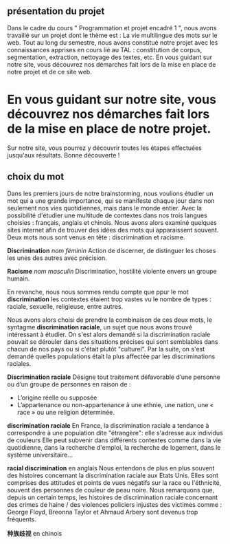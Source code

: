 ## présentation du projet

Dans le cadre du cours " Programmation et projet encadré 1 ", nous avons travaillé sur un projet dont le thème est : La vie multilingue des mots sur le web. Tout au long du semestre, nous avons constitué notre projet avec les connaissances apprises en cours lié au TAL : constitution de corpus, segmentation, extraction, nettoyage des textes, etc. En vous guidant sur notre site, vous découvrez nos démarches fait lors de la mise en place de notre projet et de ce site web.

En vous guidant sur notre site, vous découvrez nos démarches fait lors de la mise en place de notre projet.
=
Sur notre site, vous pourrez y découvrir toutes les étapes effectuées jusqu'aux résultats. Bonne découverte !

## choix du mot

Dans les premiers jours de notre brainstorming, nous voulions étudier un mot qui a une grande importance, qui se manifeste chaque jour dans non seulement nos vies quotidiennes, mais dans le monde entier. Avec la possibilité d'étudier une multitude de contextes dans nos trois langues choisies : français, anglais et chinois. Nous avons alors examiné quelques sites internet afin de trouver des idées des mots qui apparaissent souvent. Deux mots nous sont venus en tête : discrimination et racisme.

**Discrimination** *nom féminin*
Action de discerner, de distinguer les choses les unes des autres avec précision.

**Racisme** *nom masculin*
Discrimination, hostilité violente envers un groupe humain.

En revanche, nous nous sommes rendu compte que ppur le mot **discrimination** les contextes étaient trop vastes vu le nombre de types : raciale, sexuelle, religieuse, entre autres.

Nous avons alors choisi de prendre la combinaison de ces deux mots, le syntagme **discrimination raciale**, un sujet que nous avons trouvé intéressant à étudier. On s'est alors demandé si la discrimination raciale pouvait se dérouler dans des situations précises qui sont semblables dans chacun de nos pays ou si c'était plutôt "culturel". Par la suite, on s'est demandé quelles populations était la plus affectée par les discriminations raciales.

**Discrimination raciale**
Désigne tout traitement défavorable d’une personne ou d’un groupe de personnes en raison de :
- L’origine réelle ou supposée
- L’appartenance ou non-appartenance à une ethnie, une nation, une « race » ou une religion déterminée.



 **discrimination raciale**
 En France, la discrimination raciale a tendance à correspondre à une population dite "étrangère": elle s'adresse aux individus de couleurs Elle peut subvenir dans différents contextes comme dans la vie quotidienne, dans la recherche d'emploi, la recherche de logement, dans le système universitaire...
 
 **racial discrimination** en anglais
Nous entendons de plus en plus souvent des histoires concernant la discrimination raciale aux Etats Unis. Elles sont comprises des attitudes et points de vues négatifs sur la race ou l'éthnicité, souvent des personnes de couleur de peau noire. Nous remarquons que, depuis un certain temps, les histoires de discrimination raciale concernant des crimes de haine / des violences policiers injustes des victimes comme : George Floyd, Breonna Taylor et Ahmaud Arbery sont devenus trop fréquents.

 **种族歧视** en chinois
